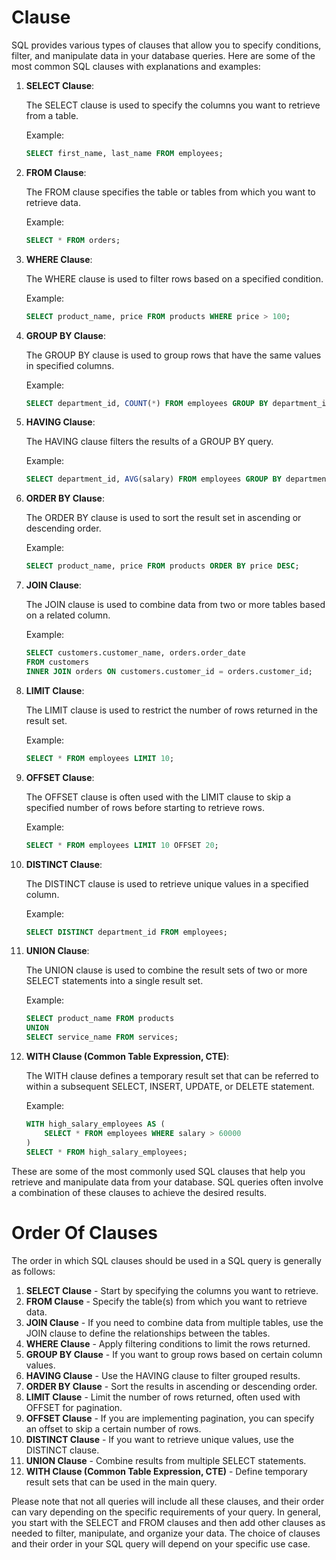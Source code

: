 # Clause

SQL provides various types of clauses that allow you to specify conditions, filter, and manipulate data in your database queries. Here are some of the most common SQL clauses with explanations and examples:

1. **SELECT Clause**:

   The SELECT clause is used to specify the columns you want to retrieve from a table.

   Example:

   ```sql
   SELECT first_name, last_name FROM employees;
   ```
2. **FROM Clause**:

   The FROM clause specifies the table or tables from which you want to retrieve data.

   Example:

   ```sql
   SELECT * FROM orders;
   ```
3. **WHERE Clause**:

   The WHERE clause is used to filter rows based on a specified condition.

   Example:

   ```sql
   SELECT product_name, price FROM products WHERE price > 100;
   ```
4. **GROUP BY Clause**:

   The GROUP BY clause is used to group rows that have the same values in specified columns.

   Example:

   ```sql
   SELECT department_id, COUNT(*) FROM employees GROUP BY department_id;
   ```
5. **HAVING Clause**:

   The HAVING clause filters the results of a GROUP BY query.

   Example:

   ```sql
   SELECT department_id, AVG(salary) FROM employees GROUP BY department_id HAVING AVG(salary) > 50000;
   ```
6. **ORDER BY Clause**:

   The ORDER BY clause is used to sort the result set in ascending or descending order.

   Example:

   ```sql
   SELECT product_name, price FROM products ORDER BY price DESC;
   ```
7. **JOIN Clause**:

   The JOIN clause is used to combine data from two or more tables based on a related column.

   Example:

   ```sql
   SELECT customers.customer_name, orders.order_date
   FROM customers
   INNER JOIN orders ON customers.customer_id = orders.customer_id;
   ```
8. **LIMIT Clause**:

   The LIMIT clause is used to restrict the number of rows returned in the result set.

   Example:

   ```sql
   SELECT * FROM employees LIMIT 10;
   ```
9. **OFFSET Clause**:

   The OFFSET clause is often used with the LIMIT clause to skip a specified number of rows before starting to retrieve rows.

   Example:

   ```sql
   SELECT * FROM employees LIMIT 10 OFFSET 20;
   ```
10. **DISTINCT Clause**:

    The DISTINCT clause is used to retrieve unique values in a specified column.

    Example:

    ```sql
    SELECT DISTINCT department_id FROM employees;
    ```
11. **UNION Clause**:

    The UNION clause is used to combine the result sets of two or more SELECT statements into a single result set.

    Example:

    ```sql
    SELECT product_name FROM products
    UNION
    SELECT service_name FROM services;
    ```
12. **WITH Clause (Common Table Expression, CTE)**:

    The WITH clause defines a temporary result set that can be referred to within a subsequent SELECT, INSERT, UPDATE, or DELETE statement.

    Example:

    ```sql
    WITH high_salary_employees AS (
        SELECT * FROM employees WHERE salary > 60000
    )
    SELECT * FROM high_salary_employees;
    ```

These are some of the most commonly used SQL clauses that help you retrieve and manipulate data from your database. SQL queries often involve a combination of these clauses to achieve the desired results.


# Order Of Clauses

The order in which SQL clauses should be used in a SQL query is generally as follows:

1. **SELECT Clause** - Start by specifying the columns you want to retrieve.
2. **FROM Clause** - Specify the table(s) from which you want to retrieve data.
3. **JOIN Clause** - If you need to combine data from multiple tables, use the JOIN clause to define the relationships between the tables.
4. **WHERE Clause** - Apply filtering conditions to limit the rows returned.
5. **GROUP BY Clause** - If you want to group rows based on certain column values.
6. **HAVING Clause** - Use the HAVING clause to filter grouped results.
7. **ORDER BY Clause** - Sort the results in ascending or descending order.
8. **LIMIT Clause** - Limit the number of rows returned, often used with OFFSET for pagination.
9. **OFFSET Clause** - If you are implementing pagination, you can specify an offset to skip a certain number of rows.
10. **DISTINCT Clause** - If you want to retrieve unique values, use the DISTINCT clause.
11. **UNION Clause** - Combine results from multiple SELECT statements.
12. **WITH Clause (Common Table Expression, CTE)** - Define temporary result sets that can be used in the main query.

Please note that not all queries will include all these clauses, and their order can vary depending on the specific requirements of your query. In general, you start with the SELECT and FROM clauses and then add other clauses as needed to filter, manipulate, and organize your data. The choice of clauses and their order in your SQL query will depend on your specific use case.
